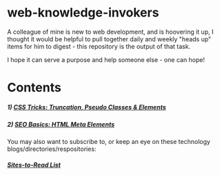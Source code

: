 # web-knowledge-invokers
A colleague of mine is new to web development, and is hoovering it up, I thought it would be helpful to pull together daily and weekly "heads up" items for him to digest - this repository is the output of that task.

I hope it can serve a purpose and help someone else - one can hope!

# Contents

##### 1) [CSS Tricks: Truncation, Pseudo Classes & Elements](./episodes/1.md)
##### 2) [SEO Basics: HTML Meta Elements](./episodes/2.md)

You may also want to subscribe to, or keep an eye on these technology blogs/directories/respositories:
##### [Sites-to-Read List](./resources/sites-to-read.md)

